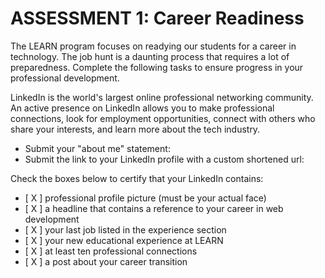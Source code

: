# ASSESSMENT 1: Career Readiness

The LEARN program focuses on readying our students for a career in technology. The job hunt is a daunting process that requires a lot of preparedness. Complete the following tasks to ensure progress in your professional development.

LinkedIn is the world's largest online professional networking community. An active presence on LinkedIn allows you to make professional connections, look for employment opportunities, connect with others who share your interests, and learn more about the tech industry.

- Submit your "about me" statement:
- Submit the link to your LinkedIn profile with a custom shortened url:

Check the boxes below to certify that your LinkedIn contains:

- [ X ] professional profile picture (must be your actual face)
- [ X ] a headline that contains a reference to your career in web development
- [ X ] your last job listed in the experience section
- [ X ] your new educational experience at LEARN
- [ X ] at least ten professional connections
- [ X ] a post about your career transition
